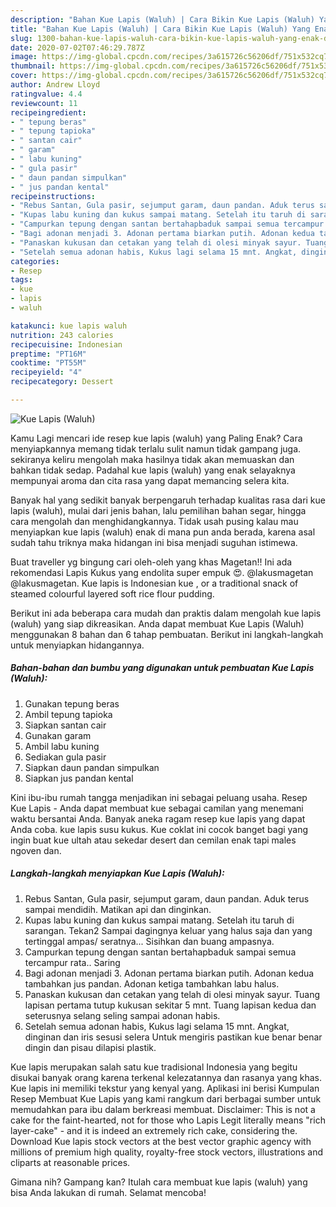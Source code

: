 ```yaml
---
description: "Bahan Kue Lapis (Waluh) | Cara Bikin Kue Lapis (Waluh) Yang Enak dan Simpel"
title: "Bahan Kue Lapis (Waluh) | Cara Bikin Kue Lapis (Waluh) Yang Enak dan Simpel"
slug: 1300-bahan-kue-lapis-waluh-cara-bikin-kue-lapis-waluh-yang-enak-dan-simpel
date: 2020-07-02T07:46:29.787Z
image: https://img-global.cpcdn.com/recipes/3a615726c56206df/751x532cq70/kue-lapis-waluh-foto-resep-utama.jpg
thumbnail: https://img-global.cpcdn.com/recipes/3a615726c56206df/751x532cq70/kue-lapis-waluh-foto-resep-utama.jpg
cover: https://img-global.cpcdn.com/recipes/3a615726c56206df/751x532cq70/kue-lapis-waluh-foto-resep-utama.jpg
author: Andrew Lloyd
ratingvalue: 4.4
reviewcount: 11
recipeingredient:
- " tepung beras"
- " tepung tapioka"
- " santan cair"
- " garam"
- " labu kuning"
- " gula pasir"
- " daun pandan simpulkan"
- " jus pandan kental"
recipeinstructions:
- "Rebus Santan, Gula pasir, sejumput garam, daun pandan. Aduk terus sampai mendidih. Matikan api dan dinginkan."
- "Kupas labu kuning dan kukus sampai matang. Setelah itu taruh di sarangan. Tekan2 Sampai dagingnya keluar yang halus saja dan yang tertinggal ampas/ seratnya... Sisihkan dan buang ampasnya."
- "Campurkan tepung dengan santan bertahapbaduk sampai semua tercampur rata.. Saring"
- "Bagi adonan menjadi 3. Adonan pertama biarkan putih. Adonan kedua tambahkan jus pandan. Adonan ketiga tambahkan labu halus."
- "Panaskan kukusan dan cetakan yang telah di olesi minyak sayur. Tuang lapisan pertama tutup kukusan sekitar 5 mnt. Tuang lapisan kedua dan seterusnya selang seling sampai adonan habis."
- "Setelah semua adonan habis, Kukus lagi selama 15 mnt. Angkat, dinginan dan iris sesusi selera Untuk mengiris pastikan kue benar benar dingin dan pisau dilapisi plastik."
categories:
- Resep
tags:
- kue
- lapis
- waluh

katakunci: kue lapis waluh 
nutrition: 243 calories
recipecuisine: Indonesian
preptime: "PT16M"
cooktime: "PT55M"
recipeyield: "4"
recipecategory: Dessert

---
```



![Kue Lapis (Waluh)](https://img-global.cpcdn.com/recipes/3a615726c56206df/751x532cq70/kue-lapis-waluh-foto-resep-utama.jpg)

Kamu Lagi mencari ide resep kue lapis (waluh) yang Paling Enak? Cara menyiapkannya memang tidak terlalu sulit namun tidak gampang juga. sekiranya keliru mengolah maka hasilnya tidak akan memuaskan dan bahkan tidak sedap. Padahal kue lapis (waluh) yang enak selayaknya mempunyai aroma dan cita rasa yang dapat memancing selera kita.

Banyak hal yang sedikit banyak berpengaruh terhadap kualitas rasa dari kue lapis (waluh), mulai dari jenis bahan, lalu pemilihan bahan segar, hingga cara mengolah dan menghidangkannya. Tidak usah pusing kalau mau menyiapkan kue lapis (waluh) enak di mana pun anda berada, karena asal sudah tahu triknya maka hidangan ini bisa menjadi suguhan istimewa.

Buat traveller yg bingung cari oleh-oleh yang khas Magetan!! Ini ada rekomendasi Lapis Kukus yang endolita super empuk 😍. @lakusmagetan @lakusmagetan. Kue lapis is Indonesian kue , or a traditional snack of steamed colourful layered soft rice flour pudding.


Berikut ini ada beberapa cara mudah dan praktis dalam mengolah kue lapis (waluh) yang siap dikreasikan. Anda dapat membuat Kue Lapis (Waluh) menggunakan 8 bahan dan 6 tahap pembuatan. Berikut ini langkah-langkah untuk menyiapkan hidangannya.

<!--inarticleads1-->

##### Bahan-bahan dan bumbu yang digunakan untuk pembuatan Kue Lapis (Waluh):

1. Gunakan  tepung beras
1. Ambil  tepung tapioka
1. Siapkan  santan cair
1. Gunakan  garam
1. Ambil  labu kuning
1. Sediakan  gula pasir
1. Siapkan  daun pandan simpulkan
1. Siapkan  jus pandan kental


Kini ibu-ibu rumah tangga menjadikan ini sebagai peluang usaha. Resep Kue Lapis - Anda dapat membuat kue sebagai camilan yang menemani waktu bersantai Anda. Banyak aneka ragam resep kue lapis yang dapat Anda coba. kue lapis susu kukus. Kue coklat ini cocok banget bagi yang ingin buat kue ultah atau sekedar desert dan cemilan enak tapi males ngoven dan. 

<!--inarticleads2-->

##### Langkah-langkah menyiapkan Kue Lapis (Waluh):

1. Rebus Santan, Gula pasir, sejumput garam, daun pandan. Aduk terus sampai mendidih. Matikan api dan dinginkan.
1. Kupas labu kuning dan kukus sampai matang. Setelah itu taruh di sarangan. Tekan2 Sampai dagingnya keluar yang halus saja dan yang tertinggal ampas/ seratnya... Sisihkan dan buang ampasnya.
1. Campurkan tepung dengan santan bertahapbaduk sampai semua tercampur rata.. Saring
1. Bagi adonan menjadi 3. Adonan pertama biarkan putih. Adonan kedua tambahkan jus pandan. Adonan ketiga tambahkan labu halus.
1. Panaskan kukusan dan cetakan yang telah di olesi minyak sayur. Tuang lapisan pertama tutup kukusan sekitar 5 mnt. Tuang lapisan kedua dan seterusnya selang seling sampai adonan habis.
1. Setelah semua adonan habis, Kukus lagi selama 15 mnt. Angkat, dinginan dan iris sesusi selera Untuk mengiris pastikan kue benar benar dingin dan pisau dilapisi plastik.


Kue lapis merupakan salah satu kue tradisional Indonesia yang begitu disukai banyak orang karena terkenal kelezatannya dan rasanya yang khas. Kue lapis ini memiliki tekstur yang kenyal yang. Aplikasi ini berisi Kumpulan Resep Membuat Kue Lapis yang kami rangkum dari berbagai sumber untuk memudahkan para ibu dalam berkreasi membuat. Disclaimer: This is not a cake for the faint-hearted, not for those who Lapis Legit literally means &#34;rich layer-cake&#34; - and it is indeed an extremely rich cake, considering the. Download Kue lapis stock vectors at the best vector graphic agency with millions of premium high quality, royalty-free stock vectors, illustrations and cliparts at reasonable prices. 

Gimana nih? Gampang kan? Itulah cara membuat kue lapis (waluh) yang bisa Anda lakukan di rumah. Selamat mencoba!
